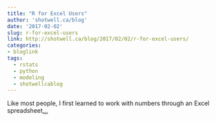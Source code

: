 ```yaml
---
title: "R for Excel Users"
author: 'shotwell.ca/blog'
date: '2017-02-02'
slug: r-for-excel-users
link: http://shotwell.ca/blog/2017/02/02/r-for-excel-users/
categories:
- bloglink
tags:
  - rstats
  - python
  - modeling
  - shotwellcablog
---
```


Like most people, I first learned to work with numbers through an Excel spreadsheet[... <i class="fas fa-external-link-alt"></i>](http://shotwell.ca/blog/2017/02/02/r-for-excel-users/)

